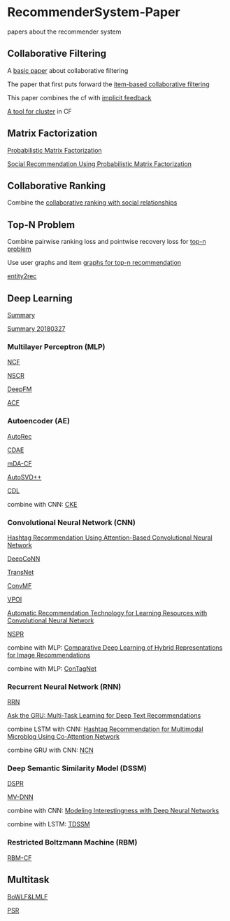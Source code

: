 # RecommenderSystem-Paper
papers about the recommender system

## Collaborative Filtering
A [basic paper](https://github.com/chenboability/RecommenderSystem-Paper/blob/master/Collaborative%20Filtering/summary/A%20Survey%20of%20Collaborative%20Filtering%20Algorithms%20for%20Social%20Recommender%20Systems.md) about collaborative filtering

The paper that first puts forward the [item-based collaborative filtering](https://github.com/chenboability/RecommenderSystem-Paper/blob/master/Collaborative%20Filtering/summary/Item-to-Item%20Collaborative%20Filtering.md)

This paper combines the cf with [implicit feedback](https://github.com/chenboability/RecommenderSystem-Paper/blob/master/Collaborative%20Filtering/summary/Collaborative%20Filtering%20for%20Implicit%20Feedback%20Datasets.md)

[A tool for cluster](https://github.com/chenboability/RecommenderSystem-Paper/blob/master/Collaborative%20Filtering/summary/Top-N%20Recommender%20System%20via%20Matrix%20Completion.md) in CF

## Matrix Factorization
[Probabilistic Matrix Factorization](https://github.com/chenboability/RecommenderSystem-Paper/blob/master/Matrix%20Factorization/summary/Probabilistic%20Matrix%20Factorization.md)

[Social Recommendation Using Probabilistic Matrix Factorization](https://github.com/chenboability/RecommenderSystem-Paper/blob/master/Matrix%20Factorization/summary/SoRec%20Social%20Recommendation%20Using%20PMF.md)



## Collaborative Ranking
Combine the [collaborative ranking with social relationships](https://github.com/chenboability/RecommenderSystem-Paper/blob/master/Collaborative%20Ranking/summary/Collaborative%20Ranking%20with%20Social%20Relationships%20for%20Top-N%20Recommendations.md)

## Top-N Problem
Combine pairwise ranking loss and pointwise recovery loss for [top-n problem](https://github.com/chenboability/RecommenderSystem-Paper/blob/master/Top%20N%20Problem/summary/Improving%20Top-N%20Recommendation%20with%20Heterogeneous%20Loss.md)

Use user graphs and item [graphs for top-n recommendation](https://github.com/chenboability/RecommenderSystem-Paper/blob/master/Top%20N%20Problem/summary/Top-N%20rcommendation%20on%20graphs.md) 

[entity2rec](https://github.com/chenboability/RecommenderSystem-Paper/blob/master/Top%20N%20Problem/summary/entity2rec%20Learning%20User-Item%20Relatedness%20from%20Knowledge%20Graphs%20for%20Top-N%20Item%20Recommendation.md)

## Deep Learning

[Summary](https://github.com/chenboability/RecommenderSystem-Paper/blob/master/Deep%20Learning/%E5%9F%BA%E4%BA%8E%E6%B7%B1%E5%BA%A6%E5%AD%A6%E4%B9%A0%E7%9A%84%E6%8E%A8%E8%8D%90%E7%B3%BB%E7%BB%9F%E7%BB%BC%E8%BF%B0.pdf)

[Summary 20180327](https://github.com/chenboability/RecommenderSystem-Paper/blob/master/Deep%20Learning/180327.pdf)

### Multilayer Perceptron (MLP)

[NCF](https://github.com/chenboability/RecommenderSystem-Paper/blob/master/Deep%20Learning/summary/Neural%20collaborative%20filtering.md)

[NSCR](https://github.com/chenboability/RecommenderSystem-Paper/blob/master/Deep%20Learning/summary/Item%20Silk%20Road%20Recommending%20Items%20from%20Information%20Domains%20to%20Social%20Users.md)

[DeepFM](https://github.com/chenboability/RecommenderSystem-Paper/blob/master/Deep%20Learning/summary/DeepFM%20A%20Factorization-Machine%20based%20Neural%20Network%20for%20CTR%20Prediction.md)

[ACF](https://github.com/chenboability/RecommenderSystem-Paper/blob/master/Deep%20Learning/summary/Attentive%20Collaborative%20Filtering%20Multimedia%20Recommendation%20with%20Item-%20and%20Component-Level%20Attention.md)
### Autoencoder (AE)

[AutoRec](https://github.com/chenboability/RecommenderSystem-Paper/blob/master/Deep%20Learning/summary/AutoRec%20Autoencoders%20Meet%20Collaborative%20Filtering.md)

[CDAE](https://github.com/chenboability/RecommenderSystem-Paper/blob/master/Deep%20Learning/summary/Collaborative%20Denoising%20Auto-Encoders%20for%20Top-N%20Recommender%20Systems.md)

[mDA-CF](https://github.com/chenboability/RecommenderSystem-Paper/blob/master/Deep%20Learning/summary/Deep%20Collaborative%20Filtering%20via%20Marginalized%20Denoising%20Auto-encoder.md)

[AutoSVD++](https://github.com/chenboability/RecommenderSystem-Paper/blob/master/Deep%20Learning/summary/AutoSVD%2B%2B%20An%20Efficient%20Hybrid%20Collaborative%20Filtering%20Model%20via%20Contractive%20Auto-encoders.md)

[CDL](https://github.com/chenboability/RecommenderSystem-Paper/blob/master/Deep%20Learning/summary/Collaborative%20Deep%20Learning%20for%20Recommender%20Systems.md)

combine with CNN: [CKE](https://github.com/chenboability/RecommenderSystem-Paper/blob/master/Deep%20Learning/summary/Collaborative%20Knowledge%20Base%20Embedding%20for%20Recommender%20Systems.md)

### Convolutional Neural Network (CNN)

[Hashtag Recommendation Using Attention-Based Convolutional Neural Network](https://github.com/chenboability/RecommenderSystem-Paper/blob/master/Deep%20Learning/summary/Hashtag%20Recommendation%20Using%20Attention-Based%20Convolutional%20Neural%20Network.md)

[DeepCoNN](https://github.com/chenboability/RecommenderSystem-Paper/blob/master/Deep%20Learning/summary/Joint%20Deep%20Modeling%20of%20Users%20and%20Items%20Using%20Reviews%20for%20Recommendation.md)

[TransNet](https://github.com/chenboability/RecommenderSystem-Paper/blob/master/Deep%20Learning/summary/TransNets%20Learning%20to%20Transform%20for%20Recommendation.md)

[ConvMF](https://github.com/chenboability/RecommenderSystem-Paper/blob/master/Deep%20Learning/summary/Convolutional%20Matrix%20Factorization%20for%20Document%20Context-Aware%20Recommendation.md)

[VPOI](https://github.com/chenboability/RecommenderSystem-Paper/blob/master/Deep%20Learning/summary/What%20Your%20Images%20Reveal%20Exploiting%20Visual%20Contents%20for%20Point-of-Interest%20Recommendation.md)

[Automatic Recommendation Technology for Learning Resources with Convolutional Neural Network](https://github.com/chenboability/RecommenderSystem-Paper/blob/master/Deep%20Learning/summary/Automatic%20Recommendation%20Technology%20for%20Learning%20Resources%20with%20Convolutional%20Neural%20Network.md)

[NSPR](https://github.com/chenboability/RecommenderSystem-Paper/blob/master/Deep%20Learning/summary/Neural%20Semantic%20Personalized%20Ranking%20for%20item%20coldstart%20recommendation.md)

combine with MLP: [Comparative Deep Learning of Hybrid Representations for Image Recommendations](https://github.com/chenboability/RecommenderSystem-Paper/blob/master/Deep%20Learning/summary/Comparative%20Deep%20Learning%20of%20Hybrid%20Representations%20for%20Image%20Recommendations.md)

combine with MLP: [ConTagNet](https://github.com/chenboability/RecommenderSystem-Paper/blob/master/Deep%20Learning/summary/ConTagNet%20Exploiting%20User%20Context%20for%20Image%20Tag%20Recommendation.md)

### Recurrent Neural Network (RNN)

[RRN](https://github.com/chenboability/RecommenderSystem-Paper/blob/master/Deep%20Learning/summary/Recurrent%20Recommender%20Networks.md)

[Ask the GRU: Multi-Task Learning for Deep Text Recommendations](https://github.com/chenboability/RecommenderSystem-Paper/blob/master/Deep%20Learning/summary/Ask%20the%20GRU%20Multi-Task%20Learning%20for%20Deep%20Text%20Recommendations.md)

combine LSTM with CNN: [Hashtag Recommendation for Multimodal Microblog Using Co-Attention Network](https://github.com/chenboability/RecommenderSystem-Paper/blob/master/Deep%20Learning/summary/Hashtag%20Recommendation%20for%20Multimodal%20Microblog%20Using%20Co-Attention%20Network.md)

combine GRU with CNN: [NCN](https://github.com/chenboability/RecommenderSystem-Paper/blob/master/Deep%20Learning/summary/Neural%20Citation%20Network%20for%20Context-Aware%20Citation%20Recommendation.md)

### Deep Semantic Similarity Model (DSSM)

[DSPR](https://github.com/chenboability/RecommenderSystem-Paper/blob/master/Deep%20Learning/summary/Tag-Aware%20Personalized%20Recommendation%20Using%20a%20Deep-Semantic%20Similarity%20Model%20with%20Negative%20Sampling.md)

[MV-DNN](https://github.com/chenboability/RecommenderSystem-Paper/blob/master/Deep%20Learning/summary/A%20multi-view%20deep%20learning%20approach%20for%20cross%20domain%20user%20modeling%20in%20recommendation%20systems.md)

combine with CNN: [Modeling Interestingness with Deep Neural Networks](https://github.com/chenboability/RecommenderSystem-Paper/blob/master/Deep%20Learning/summary/Modeling%20Interestingness%20with%20Deep%20Neural%20Networks.md)

combine with LSTM: [TDSSM](https://github.com/chenboability/RecommenderSystem-Paper/blob/master/Deep%20Learning/summary/Multi-Rate%20Deep%20Learning%20for%20Temporal%20Recommendation.md)

### Restricted Boltzmann Machine (RBM)

[RBM-CF]()

## Multitask

[BoWLF&LMLF](https://github.com/chenboability/RecommenderSystem-Paper/blob/master/Multitask/summary/Learning%20Distributed%20Representations%20from%20Reviews%20for%20Collaborative%20Filtering.md)

[PSR](https://github.com/chenboability/RecommenderSystem-Paper/blob/master/Multitask/summary/Personalized%20Semantic%20Ranking%20for%20Collaborative%20Recommendation.md)










